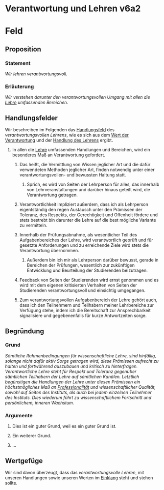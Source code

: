 ﻿<!---
   NAME - The NAME of this project is:
ethos

  FILE - The FILENAME of the current file is:
/v6a2.md

  CREATION - This project was CREATED on:
2017-01-28-16:15:00 UTC

  MODIFICATION - This project was last MODIFIED on:
2017-01-28-16:15:00 UTC

  VERSION - The current VERSION of this project is:
<git-commit-hash>-2017-01-28-16:15:00 UTC

  CREATOR(S) - This project was CREATED by:
Michael Czechowski, Martin Maga

  CONTACT - You can CONTACT the creator(s) or developer(s) of this project at:
E-Mail: mail@martinmaga.de

  COPYRIGHT - The COPYRIGHT holder of this project is:
COPYRIGHT (c) 2016 Martin Maga

  LICENSE - This project is LICENSED under the following license:
Martin Maga 2016 CC BY-SA 4.0 https://creativecommons.org

  SUBFILE – This is a SUBFILE! For more INFORMATION on this project go to:
/README.md
--->

# Verantwortung und Lehren v6a2

# Feld
## Proposition
### Statement
*Wir lehren verantwortungsvoll.*

### Erläuterung
*Wir verstehen darunter den verantwortungsvollen Umgang mit allen die [Lehre](../contents/actions/a2_teach.md) umfassenden Bereichen.*

## Handlungsfelder
Wir beschreiben im Folgenden das [Handlungsfeld](../synopsis/overview.md) des *verantwortungsvollen Lehrens*, wie es sich aus dem [Wert der Verantwortung](../values/v6_responsibility.md) und der [Handlung des Lehrens](../actions/a2_teach.md) ergibt.

1. In allen die [Lehre](../contents/actions/a2_teach.md) umfassenden Handlungen und Bereichen, wird ein besonderes Maß an Verantwortung gefordert.

    1. Das heißt, die Vermittlung von Wissen jeglicher Art und die dafür verwendeten Methoden jeglicher Art, finden notwendig unter einer verantwortungsvollen- und bewussten Haltung statt.

        1. Sprich, es wird von Seiten der Lehrperson für alles, das innerhalb von Lehrveranstaltungen und darüber hinaus geteilt wird, die Verantwortung getragen.

    2.  Verantwortlichkeit impliziert außerdem, dass ich als Lehrperson eigentständig den regen Austausch unter den Prämissen der Toleranz, des Respekts, der Gerechtigkeit und Offenheit fördere und stets bestrebt bin darunter die Lehre auf die best mögliche Variante zu vermitteln.

    3. Innerhalb der Prüfungsabnahme, als wesentlicher Teil des Aufgabenbereiches der Lehre, wird verantwortlich geprüft und für gesetzte Anforderungen und zu erreichende Ziele wird stets die Verantwortung übernommen.

        1. Außerdem bin ich mir als Lehrperson darüber bewusst, gerade in Bereichen der Prüfungen, wesentlich zur zukünftigen Entwicklung und Beurteilung der Studierenden beizutragen.  

    4. Feedback von Seiten der Studierenden wird ernst genommen und es wird mit dem eigenen kritisierten Verhalten von Seiten der Studierenden verantwortungsvoll und einsichtig umgegangen.  

    5. Zum verantwortungsvollen Aufgabenbereich der Lehre gehört auch, dass ich den Teilnehmern und Teilhabern meiner Lehrbereiche zur Verfügung stehe, indem ich die Bereitschaft zur Ansprechbarkeit signalisiere und gegebenenfalls für kurze Antwortzeiten sorge.

## Begründung
### Grund
*Sämtliche Rahmenbedingungen für wissenschaftliche Lehre, sind hinfällig, solange nicht dafür aktiv Sorge getragen wird, diese Prämissen aufrecht zu halten und fortwährend auszubauen und kritisch zu hinterfragen. Verantwortliche Lehre steht für Respekt und Toleranz gegenüber sämtlichen Teilhabern der Lehre auf sämtlichen Kanälen. Letztlich begünstigen die Handlungen der Lehre unter diesen Prämissen ein höchstmögliches Maß an [Professionalität](../contents/fields/v5a2.md) und wissenschaftlicher Qualität, sowohl auf Seiten des Instituts, als auch bei jedem einzelnen Teilnehmer des Instituts. Dies wiederum führt zu wissenschaftlichem Fortschritt und persönlichem, inneren Wachstum.*


### Argumente
1. Dies ist ein guter Grund, weil es ein guter Grund ist.

2. Ein weiterer Grund.

3. …

## Wertgefüge
Wir sind davon überzeugt, dass das *verantwortungsvolle Lehren*, mit unseren
Handlungen sowie unseren Werten im [Einklang](../synopsis/reasons.md) steht und stehen sollte.
